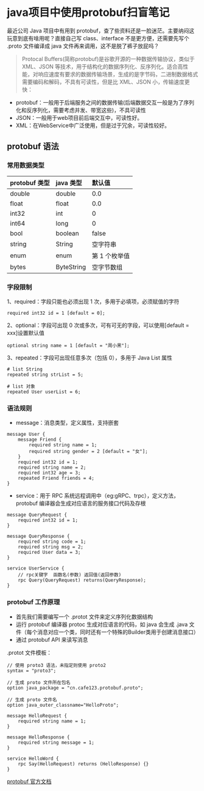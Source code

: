 # java项目中使用protobuf扫盲笔记

最近公司 Java 项目中有用到 protobuf，查了些资料还是一脸迷茫。主要纳闷这玩意到底有啥用呢？直接自己写 class、interface 不是更方便，还需要先写个 .proto 文件编译成 java 文件再来调用，这不是脱了裤子放屁吗？

> Protocal Buffers(简称protobuf)是谷歌开源的一种数据传输协议，类似于 XML、JSON 等技术，用于结构化的数据序列化、反序列化。适合高性能，对响应速度有要求的数据传输场景，生成的是字节码，二进制数据格式需要编码和解码，不具有可读性，但是比 XML、JSON 小，传输速度更快：

* protobuf：一般用于后端服务之间的数据传输(后端数据交互一般是为了序列化和反序列化，需要考虑并发、带宽这些)，不具可读性
* JSON：一般用于web项目前后端交互中，可读性好。
* XML：在WebService中广泛使用，但是过于冗余，可读性较好。

## protobuf 语法

### 常用数据类型
protobuf 类型 | java 类型    | 默认值
:------------ | :---------  | :-----
double	      | double      | 0.0
float	      | float       | 0.0
int32	      | int         | 0
int64	      | long        | 0
bool	      | boolean     | false
string        | String      | 空字符串
enum          | enum        | 第 1 个枚举值
bytes         | ByteString  | 空字节数组

### 字段限制
1、required：字段只能也必须出现 1 次，多用于必填项，必须赋值的字符
```
required int32 id = 1 [default = 0];
```

2、optional：字段可出现 0 次或多次，可有可无的字段，可以使用[default = xxx]设置默认值
```
optional string name = 1 [default = "周小黑"];
```

3、repeated：字段可出现任意多次（包括 0），多用于 Java List 属性
```
# list String
repeated string strList = 5;

# list 对象
repeated User userList = 6;
```

### 语法规则
* message：消息类型，定义属性，支持嵌套
```
message User {
    message Friend {
        required string name = 1;
        required string gender = 2 [default = "女"];
    }
    required int32 id = 1;
    required string name = 2;
    required int32 age = 3;
    repeated Friend friends = 4;
}
```
* service：用于 RPC 系统远程调用中（eg:gRPC、trpc），定义方法，protobuf 编译器会生成对应语言的服务接口代码及存根
```
message QueryRequest {
    required int32 id = 1;
}

message QueryResponse {
    required string code = 1;
    required string msg = 2;
    required User data = 3;
}

service UserService {
    // rpc关键字  函数名(参数) 返回值(返回参数)
    rpc Query(QueryRequest) returns(QueryResponse);
}
```


### protobuf 工作原理

* 首先我们需要编写一个 .protot 文件来定义序列化数据结构
* 运行 protobuf 编译器 protoc 生成对应语言的代码，如 java 会生成 .java 文件（每个消息对应一个类，同时还有一个特殊的Builder类用于创建消息接口）
* 通过 protobuf API 来读写消息

.protot 文件模板：
```
// 使用 proto3 语法，未指定则使用 proto2
syntax = "proto3";

// 生成 proto 文件所在包名
option java_package = "cn.cafe123.protobuf.proto";

// 生成 proto 文件名
option java_outer_classname="HelloProto";

message HelloRequest {
    required string name = 1;
}

message HelloResponse {
    required string message = 1;
}

service HelloWord {
    rpc Say(HelloRequest) returns (HelloResponse) {}
}
```

[protobuf 官方文档](https://protobuf.dev/overview/)